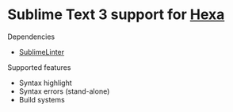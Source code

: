 # Sublime Text 3 support for [Hexa](https://github.com/hexalang)

Dependencies

- [SublimeLinter](http://www.sublimelinter.com/en/stable/installation.html)

Supported features

- Syntax highlight
- Syntax errors (stand-alone)
- Build systems

